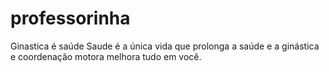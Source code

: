 # professorinha
Ginastica é saúde 
Saude é a única vida que prolonga a saúde e a ginástica e coordenação motora melhora tudo em você. 
